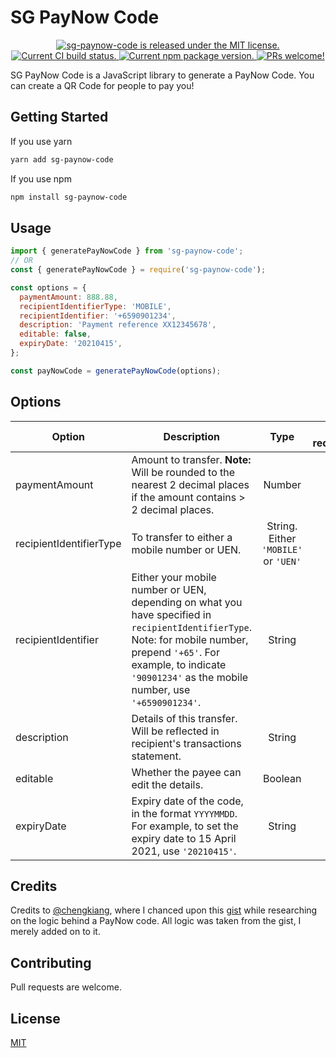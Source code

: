 # SG PayNow Code

<p align="center">
  <a href="https://github.com/tingzhouu/sg-paynow-code/blob/LICENSE">
    <img src="https://img.shields.io/badge/license-MIT-blue.svg" alt="sg-paynow-code is released under the MIT license." />
  </a>
  <a href="https://github.com/tingzhouu/sg-paynow-code/actions/workflows/ci-test.yaml">
    <img src="https://github.com/tingzhouu/sg-paynow-code/actions/workflows/ci-test.yaml/badge.svg" alt="Current CI build status." />
  </a>
  <a href="https://www.npmjs.com/package/sg-paynow-code">
    <img src="https://www.npmjs.com/package/sg-paynow-code" alt="Current npm package version." />
  </a>
  <a href="https://github.com/tingzhouu/sg-paynow-code">
    <img src="https://img.shields.io/badge/PRs-welcome-brightgreen.svg" alt="PRs welcome!" />
  </a>
</p>

SG PayNow Code is a JavaScript library to generate a PayNow Code. You can create a QR Code for people to pay you!

## Getting Started

If you use yarn

```bash
yarn add sg-paynow-code
```

If you use npm

```bash
npm install sg-paynow-code
```

## Usage

```javascript
import { generatePayNowCode } from 'sg-paynow-code';
// OR
const { generatePayNowCode } = require('sg-paynow-code');

const options = {
  paymentAmount: 888.88,
  recipientIdentifierType: 'MOBILE',
  recipientIdentifier: '+6590901234',
  description: 'Payment reference XX12345678',
  editable: false,
  expiryDate: '20210415',
};

const payNowCode = generatePayNowCode(options);
```

## Options

| Option                  | Description                                                                                                                                                                                                                     |                 Type                 | Is required? |
| ----------------------- | ------------------------------------------------------------------------------------------------------------------------------------------------------------------------------------------------------------------------------- | :----------------------------------: | :----------: |
| paymentAmount           | Amount to transfer. **Note:** Will be rounded to the nearest 2 decimal places if the amount contains > 2 decimal places.                                                                                                        |                Number                |     Yes      |
| recipientIdentifierType | To transfer to either a mobile number or UEN.                                                                                                                                                                                   | String. Either `'MOBILE'` or `'UEN'` |     Yes      |
| recipientIdentifier     | Either your mobile number or UEN, depending on what you have specified in `recipientIdentifierType`. Note: for mobile number, prepend `'+65'`. For example, to indicate `'90901234'` as the mobile number, use `'+6590901234'`. |                String                |     Yes      |
| description             | Details of this transfer. Will be reflected in recipient's transactions statement.                                                                                                                                              |                String                |     Yes      |
| editable                | Whether the payee can edit the details.                                                                                                                                                                                         |               Boolean                |     Yes      |
| expiryDate              | Expiry date of the code, in the format `YYYYMMDD`. For example, to set the expiry date to 15 April 2021, use `'20210415'`.                                                                                                      |                String                |      No      |

## Credits

Credits to [@chengkiang](https://github.com/chengkiang), where I chanced upon this [gist](https://gist.github.com/chengkiang/7e1c4899768245570cc49c7d23bc394c) while researching on the logic behind a PayNow code. All logic was taken from the gist, I merely added on to it.

## Contributing

Pull requests are welcome.

## License

[MIT](https://choosealicense.com/licenses/mit/)
